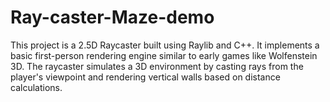 # Ray-caster-Maze-demo
This project is a 2.5D Raycaster built using Raylib and C++. It implements a basic first-person rendering engine similar to early games like Wolfenstein 3D. The raycaster simulates a 3D environment by casting rays from the player's viewpoint and rendering vertical walls based on distance calculations.
